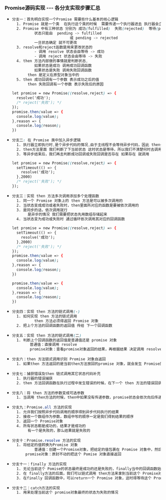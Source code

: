 ### Promise源码实现   --- 各分支实现步骤汇总

- ```css
  分支一：首先明白实现一个Promise 需要些什么基本的核心逻辑
  	1. Promise 就是一个类  在执行这个类的时候  需要传递一个执行器进去 执行器会立即执行
  	2. Promise 中有三种状态 分别为 成功(fulfilled)  失败(rejected)  等待(pending)
  			状态只能由  pending -> fulfilled
  							或 pending -> rejected
  			一旦状态确定 就不可更改
  	3. resolve和reject函数是用来更改状态的
  			- 调用 resolve 状态会由等待 -> 成功
  			- 调用 reject 状态会由等待 -> 失败
  	4. then 方法内部做的事情就是判断状态,
  			如果状态是成功 调用成功回调函数
  			如果状态是失败 调用失败回调函数
  		 then 是定义在原型对象当中的
  	5. then 成功回调有一个参数 表示成功之后的值
  		 then 失败回调有一个参数 表示失败后的原因
  	
  let promise = new Promise((resolve,reject) => {
    resolve('成功');
    /* reject('失败'); */
  });
  promise.then(value => {
    console.log(value);
  },reason => {
    console.log(reason);
  })
  ```


- ```css
  分支二: 在 Promise 类中加入异步逻辑
  	1. 执行器立即执行时,是个异步代码的情况,由于主线程不会等待异步代码，因此 then会马上执行
  	2. then方法里面 我们判断了下当前状态 这时状态是等待，所以我们不清楚何时去调用成功回调或失败回调，因此我们 要将成功回调和失败回调存储起来
  	3. 等异步结束后，我们再去判断成功回调或失败回调是否存在 如果存在 就调用
  
  let promise = new Promise((resolve,reject) => {
    setTimeout(() => {
      resolve('成功');
    },2000)
    /* reject('失败'); */
  });
  ```
  
- ```css
  分支三：实现 then 方法多次调用添加多个处理函数
  	1. 同一个 Promise 对象上的 then 方法是可以被多次调用的
    2. 当状态变成成功或者失败时，then里面所对应的函数是要被依次调用的
    3. 是同步的话，依次调用就行
    	 是异步的情况 我们需要把状态先用数组存储起来
  	4. 当状态变为成功或失败时 通过循环依次调用其对应的回调函数
  
  let promise = new Promise((resolve,reject) => {
    setTimeout(() => {
      resolve('成功');
    },2000)
    /* reject('失败'); */
  });
  promise.then(value => {
    console.log(value);
  },reason => {
    console.log(reason);
  })
  
  promise.then(value => {
    console.log(value);
  },reason => {
    console.log(reason);
  })
  ```

- ```css
  分支四：实现 then 方法的链式调用(-)
  	1. 如何实现 then 方法的链式调用
  			then 方法必须得返回 Promise 对象
  	2. 把上个方法的回调函数的返回值 传给 下一个回调函数
  ```

- ```css
  分支五：实现 then 方法的链式调用(二)
  	1. 判断上个回调函数的返回值是普通值还是 promise 对象
          普通值：直接调用 resolve
          promise对象：查看promise对象返回的结果，再根据结果 决定调用 resolve 还是 reject
  ```

- ```css
  分支六：then 方法链式调用识别 Promise 对象自返回
  	1. 如果then 方法返回的是当前then方法放回的promise 对象，就会发生 Promise的循环调用，程序会不报错
  ```

- ```css
  分支七：捕获错误及then 链式调用其它状态代码补充
  	1. 执行器的错误捕获
  	2. then 方法回调函数在执行过程中发生错误的时候，在下一个 then 方法的错误回调(reject)函数中捕获到
  ```

- ```css
  分支八：将 then 方法的参数变成可选参数
  	1. 当调用 then方法的时候，then中如果没有传递参数，promise状态会依次向后传递，直到传到有回调函数的then 方法
  ```

- ```css
  分支九：Promise.all 方法的实现
  	1. 允许我们按照异步代码调用的顺序得到异步代码执行的结果
  	2. 接收一个数组作为参数，数组中写的顺序一定是我们得到结果的顺序
  	3. 返回一个 Promise对象
  	4. 所有状态都是成功的，结果才是成功的
  		 有一个是失败的，那么结果就是失败的
  ```

- ```css
  分支十：Promise.resolve 方法的实现
  	1. 将给定的值转换为Promise 对象
			普通值：创建一个Promise对象，把给定的值包裹在 Promise 对象中，然后把创建的 Promise对象返回就行
  		promise对象：原封不动的把这个 Pomise 对象直接返回
  ```
  
- ```css
  分支十一：finally 方法的实现
  	1. 无论当前这个 Pomise的状态最终是成功的还是失败的，finally当中的回调函数始终都会被执行一次
  	2. 在 finally方法的后面，我们可以链式调用 then方法来拿到当前这个 Promise对象最终返回的结果
  	3. 在finally 回调函数中，可以return一个 Promise 对象，这时得等待这个 Promise对象完成后，下一个 then才能执行
  ```

- ```css
  分支十二：catch方法的实现
  	1. 用来处理当前这个 promise对象最终的状态为失败的情况
  ```

  

